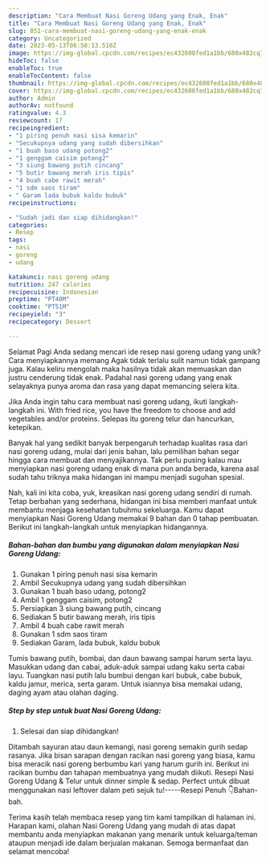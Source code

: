 ```yaml
---
description: "Cara Membuat Nasi Goreng Udang yang Enak, Enak"
title: "Cara Membuat Nasi Goreng Udang yang Enak, Enak"
slug: 851-cara-membuat-nasi-goreng-udang-yang-enak-enak
category: Uncategorized
date: 2023-05-13T06:50:13.510Z
image: https://img-global.cpcdn.com/recipes/ec432608fed1a1bb/680x482cq70/nasi-goreng-udang-foto-resep-utama.jpg
hideToc: false
enableToc: true
enableTocContent: false
thumbnail: https://img-global.cpcdn.com/recipes/ec432608fed1a1bb/680x482cq70/nasi-goreng-udang-foto-resep-utama.jpg
cover: https://img-global.cpcdn.com/recipes/ec432608fed1a1bb/680x482cq70/nasi-goreng-udang-foto-resep-utama.jpg
author: Admin
authorAv: notfound
ratingvalue: 4.3
reviewcount: 17
recipeingredient:
- "1 piring penuh nasi sisa kemarin"
- "Secukupnya udang yang sudah dibersihkan"
- "1 buah baso udang potong2"
- "1 genggam caisim potong2"
- "3 siung bawang putih cincang"
- "5 butir bawang merah iris tipis"
- "4 buah cabe rawit merah"
- "1 sdm saos tiram"
- " Garam lada bubuk kaldu bubuk"
recipeinstructions:

- "Sudah jadi dan siap dihidangkan!"
categories:
- Resep
tags:
- nasi
- goreng
- udang

katakunci: nasi goreng udang 
nutrition: 247 calories
recipecuisine: Indonesian
preptime: "PT40M"
cooktime: "PT51M"
recipeyield: "3"
recipecategory: Dessert

---
```



Selamat Pagi Anda sedang mencari ide resep nasi goreng udang yang unik? Cara menyiapkannya memang Agak tidak terlalu sulit namun tidak gampang juga. Kalau keliru mengolah maka hasilnya tidak akan memuaskan dan justru cenderung tidak enak. Padahal nasi goreng udang yang enak selayaknya punya aroma dan rasa yang dapat memancing selera kita.


Jika Anda ingin tahu cara membuat nasi goreng udang, ikuti langkah-langkah ini. With fried rice, you have the freedom to choose and add vegetables and/or proteins. Selepas itu goreng telur dan hancurkan, ketepikan.

Banyak hal yang sedikit banyak berpengaruh terhadap kualitas rasa dari nasi goreng udang, mulai dari jenis bahan, lalu pemilihan bahan segar hingga cara membuat dan menyajikannya. Tak perlu pusing kalau mau menyiapkan nasi goreng udang enak di mana pun anda berada, karena asal sudah tahu triknya maka hidangan ini mampu menjadi suguhan spesial.


Nah, kali ini kita coba, yuk, kreasikan nasi goreng udang sendiri di rumah. Tetap berbahan yang sederhana, hidangan ini bisa memberi manfaat untuk membantu menjaga kesehatan tubuhmu sekeluarga. Kamu dapat menyiapkan Nasi Goreng Udang memakai 9 bahan dan 0 tahap pembuatan. Berikut ini langkah-langkah untuk menyiapkan hidangannya.

<!--inarticleads1-->

##### Bahan-bahan dan bumbu yang digunakan dalam menyiapkan Nasi Goreng Udang:

1. Gunakan 1 piring penuh nasi sisa kemarin
1. Ambil Secukupnya udang yang sudah dibersihkan
1. Gunakan 1 buah baso udang, potong2
1. Ambil 1 genggam caisim, potong2
1. Persiapkan 3 siung bawang putih, cincang
1. Sediakan 5 butir bawang merah, iris tipis
1. Ambil 4 buah cabe rawit merah
1. Gunakan 1 sdm saos tiram
1. Sediakan  Garam, lada bubuk, kaldu bubuk


Tumis bawang putih, bombai, dan daun bawang sampai harum serta layu. Masukkan udang dan cabai, aduk-aduk sampai udang kaku serta cabai layu. Tuangkan nasi putih lalu bumbui dengan kari bubuk, cabe bubuk, kaldu jamur, merica, serta garam. Untuk isiannya bisa memakai udang, daging ayam atau olahan daging. 

<!--inarticleads2-->

##### Step by step untuk buat Nasi Goreng Udang:


1. Selesai dan siap dihidangkan!

Ditambah sayuran atau daun kemangi, nasi goreng semakin gurih sedap rasanya. Jika bisan sarapan dengan racikan nasi goreng yang biasa, kamu bisa meracik nasi goreng berbumbu kari yang harum gurih ini. Berikut ini racikan bumbu dan tahapan membuatnya yang mudah diikuti. Resepi Nasi Goreng Udang &amp; Telur untuk dinner simple &amp; sedap. Perfect untuk dibuat menggunakan nasi leftover dalam peti sejuk tu!-----Resepi Penuh 👇Bahan-bah. 

Terima kasih telah membaca resep yang tim kami tampilkan di halaman ini. Harapan kami, olahan Nasi Goreng Udang yang mudah di atas dapat membantu anda menyiapkan makanan yang menarik untuk keluarga/teman ataupun menjadi ide dalam berjualan makanan. Semoga bermanfaat dan selamat mencoba!
